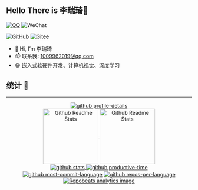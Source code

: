 
## Hello There is 李瑞琦👋

[![QQ](https://img.shields.io/badge/QQ-1009962019-3e7f9g?logo=Tencent-QQ)](tencent://message/?uin=1009962019)
![WeChat](https://img.shields.io/badge/WeChat-lrq1009962019-3e7f9g?logo=WeChat)


[![GitHub](https://img.shields.io/badge/GitHub-1009962019-3e7f9g?logo=github)](https://github.com/1009962019)
[![Gitee](https://img.shields.io/badge/Gitee-1009962019-3e7f9g?logo=Gitee&logoColor=C71D23)](https://gitee.com/1009962019)


- 👋 Hi, I’m 李瑞琦
- 📫 联系我: 1009962019@qq.com
- 😃 嵌入式软硬件开发、计算机视觉、深度学习

## 统计 🧩
---
<div align='center'>
    <a href="https://github.com/1009962019">
        <img  align='center' src="https://github-profile-summary-cards.vercel.app/api/cards/profile-details?username=1009962019" alt="github profile-details">
    </a>
</div>

<div align='center'>
  <a href="https://github.com/1009962019">
      <img height=150 align='center' src="https://github-readme-stats.vercel.app/api?username=1009962019&show_icons=true&&&hide_border=true&locale=cn" alt="Github Readme Stats">
  </a>
  <a href="https://github.com/1009962019">
    <img height=150 align='center' src="https://github-readme-stats.vercel.app/api/top-langs/?username=1009962019&&hide_border=true&locale=cn&layout=compact" alt="Github Readme Stats">
  </a>
</div>

<div align='center'>
    <a href="https://github.com/1009962019">
        <img align='center' src="https://github-profile-summary-cards.vercel.app/api/cards/stats?username=1009962019" alt="github stats">
    </a>
    <a href="https://github.com/1009962019">
        <img align='center' src="http://github-profile-summary-cards.vercel.app/api/cards/productive-time?username=1009962019&utcOffset=8" alt="github productive-time">
    </a>
</div>


<div align='center'>
    <a href="https://github.com/1009962019">
        <img align='center' src="https://github-profile-summary-cards.vercel.app/api/cards/most-commit-language?username=1009962019" alt="github most-commit-language">
    </a>
    <a href="https://github.com/1009962019">
        <img align='center' src="https://github-profile-summary-cards.vercel.app/api/cards/repos-per-language?username=1009962019" alt="github repos-per-language">
    </a>
</div>

<div align='center'>
    <a href="https://github.com/1009962019">
        <img align='center' src="https://repobeats.axiom.co/api/embed/b9481013ff9e40caa0f99e2910a6331eaf754bc3.svg" alt="Repobeats analytics image">
    </a>
</div>

<!---
1009962019/1009962019 is a ✨ special ✨ repository because its `README.md` (this file) appears on your GitHub profile.
You can click the Preview link to take a look at your changes.
--->

